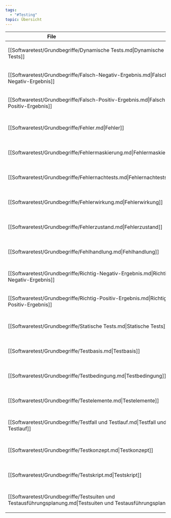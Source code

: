 ```yaml
---
tags:
  - "#Testing"
topic: Übersicht
---
```

| <div style="width:275px;">File</div>                                                                           | <div style='width:150px;'>Topic</div> | <div style='width:200px;'>Tags</div>              |
| -------------------------------------------------------------------------------------------------------------- | ------------------------------------- | ------------------------------------------------- |
| [[Softwaretest/Grundbegriffe/Dynamische Tests.md\|Dynamische Tests]]                                           | \-                                    | <ul><li>#Testing</li><li>#Grundbegriffe</li></ul> |
| [[Softwaretest/Grundbegriffe/Falsch-Negativ-Ergebnis.md\|Falsch-Negativ-Ergebnis]]                             | \-                                    | <ul><li>#Testing</li><li>#Grundbegriffe</li></ul> |
| [[Softwaretest/Grundbegriffe/Falsch-Positiv-Ergebnis.md\|Falsch-Positiv-Ergebnis]]                             | \-                                    | <ul><li>#Testing</li><li>#Grundbegriffe</li></ul> |
| [[Softwaretest/Grundbegriffe/Fehler.md\|Fehler]]                                                               | \-                                    | <ul><li>#Testing</li><li>#Grundbegriffe</li></ul> |
| [[Softwaretest/Grundbegriffe/Fehlermaskierung.md\|Fehlermaskierung]]                                           | \-                                    | <ul><li>#Testing</li><li>#Grundbegriffe</li></ul> |
| [[Softwaretest/Grundbegriffe/Fehlernachtests.md\|Fehlernachtests]]                                             | \-                                    | <ul><li>#Testing</li><li>#Grundbegriffe</li></ul> |
| [[Softwaretest/Grundbegriffe/Fehlerwirkung.md\|Fehlerwirkung]]                                                 | \-                                    | <ul><li>#Testing</li><li>#Grundbegriffe</li></ul> |
| [[Softwaretest/Grundbegriffe/Fehlerzustand.md\|Fehlerzustand]]                                                 | \-                                    | <ul><li>#Testing</li><li>#Grundbegriffe</li></ul> |
| [[Softwaretest/Grundbegriffe/Fehlhandlung.md\|Fehlhandlung]]                                                   | \-                                    | <ul><li>#Testing</li><li>#Grundbegriffe</li></ul> |
| [[Softwaretest/Grundbegriffe/Richtig-Negativ-Ergebnis.md\|Richtig-Negativ-Ergebnis]]                           | \-                                    | <ul><li>#Testing</li><li>#Grundbegriffe</li></ul> |
| [[Softwaretest/Grundbegriffe/Richtig-Positiv-Ergebnis.md\|Richtig-Positiv-Ergebnis]]                           | \-                                    | <ul><li>#Testing</li><li>#Grundbegriffe</li></ul> |
| [[Softwaretest/Grundbegriffe/Statische Tests.md\|Statische Tests]]                                             | \-                                    | <ul><li>#Testing</li><li>#Grundbegriffe</li></ul> |
| [[Softwaretest/Grundbegriffe/Testbasis.md\|Testbasis]]                                                         | \-                                    | <ul><li>#Testing</li><li>#Grundbegriffe</li></ul> |
| [[Softwaretest/Grundbegriffe/Testbedingung.md\|Testbedingung]]                                                 | \-                                    | <ul><li>#Testing</li><li>#Grundbegriffe</li></ul> |
| [[Softwaretest/Grundbegriffe/Testelemente.md\|Testelemente]]                                                   | \-                                    | <ul><li>#Testing</li><li>#Grundbegriffe</li></ul> |
| [[Softwaretest/Grundbegriffe/Testfall und Testlauf.md\|Testfall und Testlauf]]                                 | \-                                    | <ul><li>#Testing</li><li>#Grundbegriffe</li></ul> |
| [[Softwaretest/Grundbegriffe/Testkonzept.md\|Testkonzept]]                                                     | \-                                    | <ul><li>#Testing</li><li>#Grundbegriffe</li></ul> |
| [[Softwaretest/Grundbegriffe/Testskript.md\|Testskript]]                                                       | \-                                    | <ul><li>#Testing</li><li>#Grundbegriffe</li></ul> |
| [[Softwaretest/Grundbegriffe/Testsuiten und Testausführungsplanung.md\|Testsuiten und Testausführungsplanung]] | \-                                    | <ul><li>#Testing</li><li>#Grundbegriffe</li></ul> |
